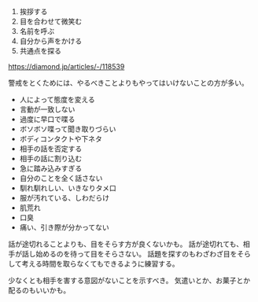 1. 挨拶する
2. 目を合わせて微笑む
3. 名前を呼ぶ
4. 自分から声をかける
5. 共通点を探る

https://diamond.jp/articles/-/118539

警戒をとくためには、やるべきことよりもやってはいけないことの方が多い。

- 人によって態度を変える
- 言動が一致しない
- 過度に早口で喋る
- ボソボソ喋って聞き取りづらい
- ボディコンタクトや下ネタ
- 相手の話を否定する
- 相手の話に割り込む
- 急に踏み込みすぎる
- 自分のことを全く話さない
- 馴れ馴れしい、いきなりタメ口
- 服が汚れている、しわだらけ
- 肌荒れ
- 口臭
- 痛い、引き際が分かってない

話が途切れることよりも、目をそらす方が良くないかも。
話が途切れても、相手が話し始めるのを待って目をそらさない。
話題を探すのもわざわざ目をそらして考える時間を取らなくてもできるように練習する。

少なくとも相手を害する意図がないことを示すべき。
気遣いとか、お菓子とか配るのもいいかも。
